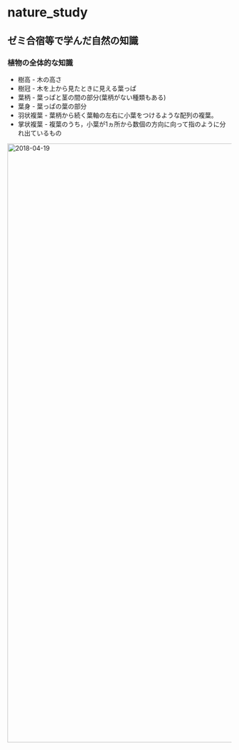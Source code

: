 # nature_study
## ゼミ合宿等で学んだ自然の知識
### 植物の全体的な知識
* 樹高 - 木の高さ
* 樹冠 - 木を上から見たときに見える葉っぱ
* 葉柄 - 葉っぱと茎の間の部分(葉柄がない種類もある)
* 葉身 - 葉っぱの葉の部分
* 羽状複葉 - 葉柄から続く葉軸の左右に小葉をつけるような配列の複葉。
* 掌状複葉 - 複葉のうち，小葉が1ヵ所から数個の方向に向って指のように分れ出ているもの
<img width="1343" alt="2018-04-19" src="https://user-images.githubusercontent.com/13360878/46387948-61d5d380-c704-11e8-9dd2-db173e6197ad.png">
